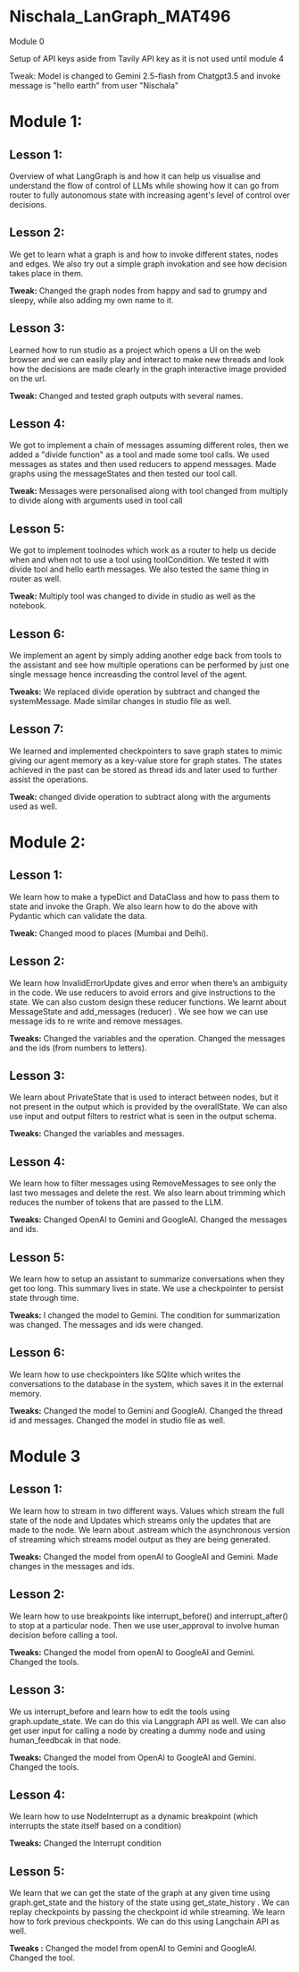# Nischala_LanGraph_MAT496

Module 0

Setup of API keys aside from Tavily API key as it is not used until module 4

Tweak: Model is changed to Gemini 2.5-flash from Chatgpt3.5 and invoke message is "hello earth" from user "Nischala"

# Module 1:
## Lesson 1:

Overview of what LangGraph is and how it can help us visualise and understand the flow of control of LLMs while showing how it can go from router to fully autonomous state with increasing agent's level of control over decisions.

## Lesson 2:

We get to learn what a graph is and how to invoke different states, nodes and edges. We also try out a simple graph invokation and see how decision takes place in them.

**Tweak:** Changed the graph nodes from happy and sad to grumpy and sleepy, while also adding my own name to it.

## Lesson 3:
Learned how to run studio as a project which opens a UI on the web browser and we can easily play and interact to make new threads and look how the decisions are made clearly in the graph interactive image provided on the url.

**Tweak:** Changed and tested graph outputs with several names.

## Lesson 4:
We got to implement a chain of messages assuming different roles, then we added a "divide function" as a tool and made some tool calls. We used messages as states and then used reducers to append messages. Made graphs using the messageStates and then tested our tool call.

**Tweak:** Messages were personalised along with tool changed from multiply to divide along with arguments used in tool call

## Lesson 5:
We got to implement toolnodes which work as a router to help us decide when and when not to use a tool using toolCondition. We tested it with divide tool and hello earth messages. We also tested the same thing in router as well.

**Tweak:** Multiply tool was changed to divide in studio as well as the notebook.

## Lesson 6:
We implement an agent by simply adding another edge back from tools to the assistant and see how multiple operations can be performed by just one single message hence increasding the control level of the agent. 

**Tweaks:** We replaced divide operation by subtract and changed the systemMessage. Made similar changes in studio file as well.

## Lesson 7: 
We learned and implemented checkpointers to save graph states to mimic giving our agent memory as a key-value store for graph states. The states achieved in the past can be stored as thread ids and later used to further assist the operations.

**Tweak:** changed divide operation to subtract along with the arguments used as well.


# Module 2: 
## Lesson 1: 
We learn how to make a typeDict and DataClass and how to pass them to state and invoke the Graph. We also learn how to do the above with Pydantic which can validate the data. 

**Tweak:** Changed mood to places (Mumbai and Delhi). 

## Lesson 2: 
We learn how InvalidErrorUpdate gives and error when there’s an ambiguity in the code. 
We use reducers to avoid errors and give instructions to the state. We can also custom design these reducer functions. We learnt about MessageState and add_messages (reducer) .
We see how we can use message ids to re write and remove messages. 

**Tweaks:**  Changed the variables and the operation. Changed the messages and the ids (from numbers to letters). 

## Lesson 3: 
We learn about PrivateState that is used to interact between nodes, but it not present in the output which is provided by the overallState. We can also use input and output filters to restrict what is seen in the output schema. 

**Tweaks:** Changed the variables and messages. 

## Lesson 4:
We learn how to filter messages using RemoveMessages to see only the last two messages and delete the rest.  We also learn about trimming which reduces the number of tokens that are passed to the LLM. 

**Tweaks:** Changed OpenAI to Gemini and GoogleAI. Changed the messages and ids. 

## Lesson 5:
We learn how to setup an assistant to summarize conversations when they get too long. This summary lives in state. We use a checkpointer to persist state through time. 

**Tweaks:** I changed the model to Gemini. The condition for summarization was changed. The messages and ids were changed. 

## Lesson 6:
We learn how to use checkpointers like SQlite which writes the conversations to the database in the system, which saves it in the external memory. 

**Tweaks:** Changed the model to Gemini and GoogleAI. Changed the thread id and messages. Changed the model in studio file as well. 


# Module 3
## Lesson 1:
We learn how to stream in two different ways. Values which stream the full state of the node and Updates which streams only the updates that are made to the node. We learn about .astream which the asynchronous version of streaming which streams model output as they are being generated. 

**Tweaks:** Changed the model from openAI to GoogleAI and Gemini. Made changes in the messages and ids. 

## Lesson 2:
We learn how to use breakpoints like  interrupt_before() and interrupt_after() to stop at a particular node. Then we use user_approval to involve human decision before calling a tool. 

**Tweaks:** Changed the model from openAI to GoogleAI and Gemini. Changed the tools. 


## Lesson 3: 
We us interrupt_before and learn how to edit the tools using graph.update_state. We can do this via Langgraph API as well. We can also get user input for calling a node by creating a dummy node and using human_feedbcak in that node. 

**Tweaks:** Changed the model from OpenAI to GoogleAI and Gemini. Changed the tools. 

## Lesson 4:
We learn how to use NodeInterrupt as a dynamic breakpoint (which interrupts the state itself based on a condition)

**Tweaks:** Changed the Interrupt condition


## Lesson 5:
We learn that we can get the state of the graph at any given time using graph.get_state and the history of the state using get_state_history  .
We can replay checkpoints by passing the checkpoint id while streaming. We learn how to fork previous checkpoints. We can do this using Langchain API as well. 

**Tweaks :** Changed the model from openAI to Gemini and GoogleAI. Changed the tool.
